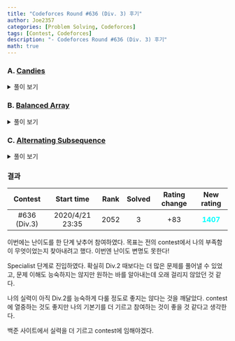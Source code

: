 ```yaml
---
title: "Codeforces Round #636 (Div. 3) 후기"
author: Joe2357
categories: [Problem Solving, Codeforces]
tags: [Contest, Codeforces]
description: "- Codeforces Round #636 (Div. 3) 후기"
math: true
---
```






### A. [Candies](https://codeforces.com/contest/1343/problem/A)

<details markdown="1"><summary>풀이 보기</summary>

#### 풀이  

간단한 수학 문제이다. 주어진 식에서 $x+2x+4x+...+2^{k-1}x=(2^k-1)x$이므로, 숫자를 2배씩 늘려가면서 나누어 떨어지는 수가 있는지만 검사하면 된다.

답이 있다고 보장되었으므로, 무한 반복문을 통하여 답을 도출하는 가정도 가능하다.

#### 코드

```c
#include <stdio.h>
 
int main(t)
{
    for (scanf("%d", &t); t; t--)
    {
        long long n;
        scanf("%lld", &n);
        long long x = 4;
        while (1)
        {
            if (!(n % (x - 1)))
            {
                printf("%lld\n", n / (x - 1));
                break;
            }
            x *= 2;
        }
    }
    return 0;
}
```

</details>

### B. [Balanced Array](https://codeforces.com/contest/1343/problem/B)

<details markdown="1"><summary>풀이 보기</summary>

#### 풀이  

배열 $a$의 앞부분 $n/2$개의 원소는 짝수, 뒷부분 $n/2$개의 원소는 홀수이다.

모든 원소가 달라야한다는 조건이 있지만, 이 부분은 임의적으로 맞춰넣을 수 있으므로, 풀이에는 배제하여도 상관 없다.

**배열의 앞부분과 뒷부분의 각 합이 같아야한다**는 조건을 유심히 보아야 한다. 만약 $n/2$이 홀수라면 배열의 앞부분은 짝수, 뒷부분은 홀수가 나올 것이므로, 서로 다른 값을 나타낼 것이다. 이 조건을 만족하기 위해서는 <u>$n/2$가 짝수여야한다.</u> 다른 말로 하면 $n$은 4로 나누어 떨어져야한다.

만약 답이 YES라면 그 배열의 값도 출력하여야 한다. 이 부분은 임의로 넣어도 상관 없는데, 나의 경우는 아래와 같이 풀이하였다.

- 짝수 부분의 경우는 $2,4,6,8,...$으로 순서대로 작성하였다.
- 홀수 부분의 경우는 앞에는 $1,3,5,7,...$으로 순서대로 작성하고, 가장 마지막 수는 짝수 부분과의 합을 같게 만들기 위해 $n/2$를 더해주었다.

#### 코드

```c
#include <stdio.h>
 
int main(t)
{
    for (scanf("%d", &t); t; t--)
    {
        int n;
        scanf("%d", &n);
        if (n % 4)
            printf("NO\n");
        else
        {
            printf("YES\n");
            int i;
            for (i = 1; i <= n / 2; i++)
                printf("%d ", i * 2);
            for (i = 1; i < n - 2; i += 2)
                printf("%d ", i);
            printf("%d\n", i + (n / 2));
        }
    }
    return 0;
}
```

</details>

### C. [Alternating Subsequence](https://codeforces.com/contest/1343/problem/C)

<details markdown="1"><summary>풀이 보기</summary>

#### 풀이  

주어진 배열 $a$에서 순서를 바꾸지 않고 여러 원소를 제거한 배열 $b$를 만들어야한다.

$b$의 조건은 아래와 같다.

- $b$의 원소는 앞뒤가 다른 부호여야 한다. (양-음-양, 음-양-음)
- $b$의 길이는 가능한 subsequence중 가장 길다.

2번 조건을 만족하기 위해서는 순차로 탐색하다 **부호가 변하는 시점에서는 무조건 값을 배열에 넣어야 한다.** 1번 조건을 만족하기 위해, 부호가 변하기 전까지의 숫자들 중 가장 큰 값을 선정하여 그 값만을 $sum$으로 취한다.

#### 코드

```c
#include <stdio.h>
 
int main(t)
{
    for (scanf("%d", &t); t; t--)
    {
        int n;
        scanf("%d", &n);
        long long input;
        scanf("%lld", &input);
        long long sum = 0;
        long long temp = input;
        int isPlus = (input > 0);
        for (int i = 1; i < n; i++)
        {
            scanf("%lld", &input);
            if (isPlus == (input > 0))
            {
                if (temp < input)
                    temp = input;
            }
            else
                sum += temp, temp = input, isPlus = 1 - isPlus;
        }
        sum += temp;
        printf("%lld\n", sum);
    }
    return 0;
}
```

</details>

### 결과

|   Contest    |   Start time    | Rank | Solved | Rating change |                New rating                |
| :----------: | :-------------: | :--: | :----: | :-----------: | :--------------------------------------: |
| #636 (Div.3) | 2020/4/21 23:35 | 2052 |   3    |      +83      | <strong style="color:cyan">1407</strong> |

이번에는 난이도를 한 단계 낮추어 참여하였다. 목표는 전의 contest에서 나의 부족함이 무엇이었는지 찾아내려고 했다. 이번엔 난이도 변명도 못한다!

Specialist 단계로 진입하였다. 확실히 Div.2 때보다는 더 많은 문제를 풀어낼 수 있었고, 문제 이해도 능숙하지는 않지만 원하는 바를 알아내는데 오래 걸리지 않았던 것 같다.

나의 실력이 아직 Div.2를 능숙하게 다룰 정도로 좋지는 않다는 것을 깨달았다. contest에 열중하는 것도 좋지만 나의 기본기를 더 기르고 참여하는 것이 좋을 것 같다고 생각한다.

백준 사이트에서 실력을 더 기르고 contest에 임해야겠다.